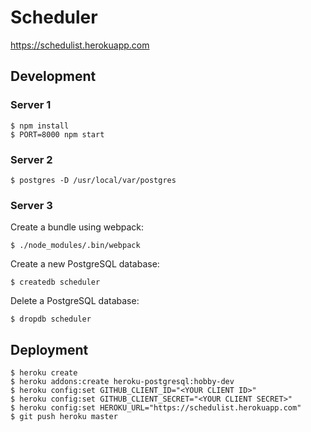 # Scheduler

https://schedulist.herokuapp.com

## Development

### Server 1

```
$ npm install
$ PORT=8000 npm start
```

### Server 2

```
$ postgres -D /usr/local/var/postgres
```

### Server 3

Create a bundle using webpack:
```
$ ./node_modules/.bin/webpack
```

Create a new PostgreSQL database:
```
$ createdb scheduler
```

Delete a PostgreSQL database:
```
$ dropdb scheduler
```

## Deployment

```
$ heroku create
$ heroku addons:create heroku-postgresql:hobby-dev
$ heroku config:set GITHUB_CLIENT_ID="<YOUR CLIENT ID>"
$ heroku config:set GITHUB_CLIENT_SECRET="<YOUR CLIENT SECRET>"
$ heroku config:set HEROKU_URL="https://schedulist.herokuapp.com"
$ git push heroku master
```
